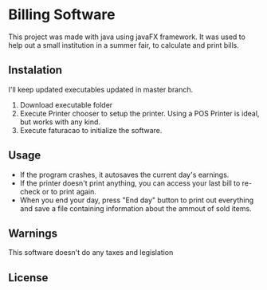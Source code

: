 # Billing Software
This project was made with java using javaFX framework.
It was used to help out a small institution in a summer fair, to calculate and print bills. 

## Instalation
I'll keep updated executables updated in master branch.

 1. Download executable folder
 2. Execute Printer chooser to setup the printer. Using a POS Printer is ideal, but works with any kind.
 3. Execute faturacao to initialize the software.
## Usage
 
 - If the program crashes, it autosaves the current day's earnings.
 - If the printer doesn't print anything, you can access your last bill to re-check or to print again.
 - When you end your day, press "End day" button to print out everything and save a file containing information about the ammout of sold items.

## Warnings
This software doesn't do any taxes and legislation
## License
